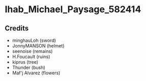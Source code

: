# Ihab_Michael_Paysage_582414
## Credits
- minghauLoh (sword)
- JonnyMANSON (helmet)
- seenoise (remains)
- H.Foucault (ruins)
- kiprus (tree)
- Thunder (bush)
- Maf'j Alvarez (flowers)
